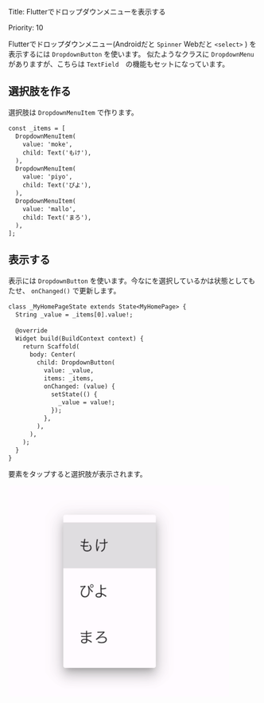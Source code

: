 Title: Flutterでドロップダウンメニューを表示する

Priority: 10

Flutterでドロップダウンメニュー(Androidだと `Spinner`  Webだと `<select>` ) を表示するには `DropdownButton` を使います。
似たようなクラスに `DropdownMenu` がありますが、こちらは `TextField`　の機能もセットになっています。

## 選択肢を作る

選択肢は `DropdownMenuItem` で作ります。

```
const _items = [
  DropdownMenuItem(
    value: 'moke',
    child: Text('もけ'),
  ),
  DropdownMenuItem(
    value: 'piyo',
    child: Text('ぴよ'),
  ),
  DropdownMenuItem(
    value: 'mallo',
    child: Text('まろ'),
  ),
];
```

## 表示する

表示には `DropdownButton` を使います。今なにを選択しているかは状態としてもたせ、 `onChanged()` で更新します。

```
class _MyHomePageState extends State<MyHomePage> {
  String _value = _items[0].value!;

  @override
  Widget build(BuildContext context) {
    return Scaffold(
      body: Center(
        child: DropdownButton(
          value: _value,
          items: _items,
          onChanged: (value) {
            setState(() {
              _value = value!;
            });
          },
        ),
      ),
    );
  }
}
```

要素をタップすると選択肢が表示されます。

![ドロップダウン表示例](./dropdown.png)

